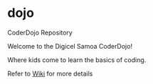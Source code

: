 # dojo
CoderDojo Repository

Welcome to the Digicel Samoa CoderDojo!

Where kids come to learn the basics of coding.

Refer to [Wiki](https://github.com/rosethew/dojo/wiki) for more details
